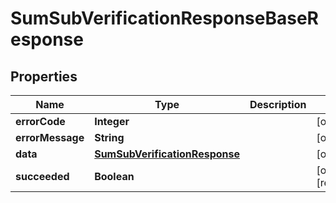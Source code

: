 

# SumSubVerificationResponseBaseResponse


## Properties

| Name | Type | Description | Notes |
|------------ | ------------- | ------------- | -------------|
|**errorCode** | **Integer** |  |  [optional] |
|**errorMessage** | **String** |  |  [optional] |
|**data** | [**SumSubVerificationResponse**](SumSubVerificationResponse.md) |  |  [optional] |
|**succeeded** | **Boolean** |  |  [optional] [readonly] |



